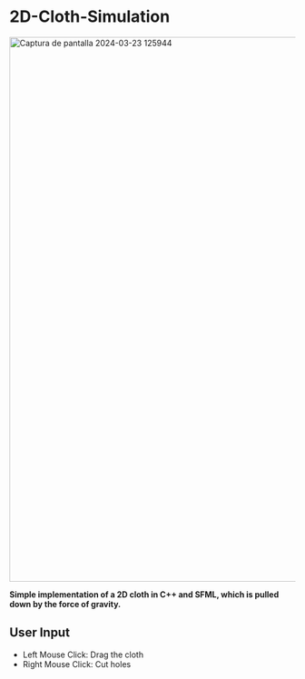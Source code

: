 # 2D-Cloth-Simulation
<img width="960" alt="Captura de pantalla 2024-03-23 125944" src="https://github.com/CarlosCendros/2D-Cloth-Simulation/assets/128979195/0ede89cb-bd88-4267-a0e3-0fb229ff1c25">

**Simple implementation of a 2D cloth in C++ and SFML, which is pulled down by the force of gravity.**
## User Input
- Left Mouse Click: Drag the cloth 
- Right Mouse Click: Cut holes
